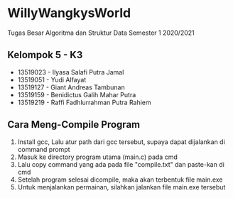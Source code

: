 # WillyWangkysWorld
Tugas Besar Algoritma dan Struktur Data Semester 1 2020/2021

## Kelompok 5 - K3
- 13519023 - Ilyasa Salafi Putra Jamal
- 13519051 - Yudi Alfayat
- 13519127 - Giant Andreas Tambunan
- 13519159 - Benidictus Galih Mahar Putra
- 13519219 - Raffi Fadhlurrahman Putra Rahiem

## Cara Meng-Compile Program
1. Install gcc, Lalu atur path dari gcc tersebut, supaya dapat dijalankan di command prompt
2. Masuk ke directory program utama (main.c) pada cmd
3. Lalu copy command yang ada pada file "compile.txt" dan paste-kan di cmd
4. Setelah program selesai dicompile, maka akan terbentuk file main.exe
5. Untuk menjalankan permainan, silahkan jalankan file main.exe tersebut
